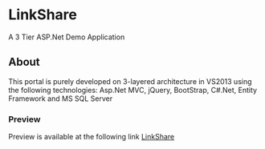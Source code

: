 # LinkShare
A 3 Tier ASP.Net Demo Application
## About
This portal is purely developed on 3-layered architecture in VS2013 using the following technologies: 
Asp.Net MVC, jQuery, BootStrap, C#.Net, Entity Framework and MS SQL Server
### Preview
Preview is available at the following link
[LinkShare](https://www.rwhiten.com/Demo/LinkShare)